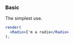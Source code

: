 ### Basic

The simplest use.

<!--start-code-->

```jsx
render(
  <Radio>I'm a radio</Radio>
);
```

<!--end-code-->
